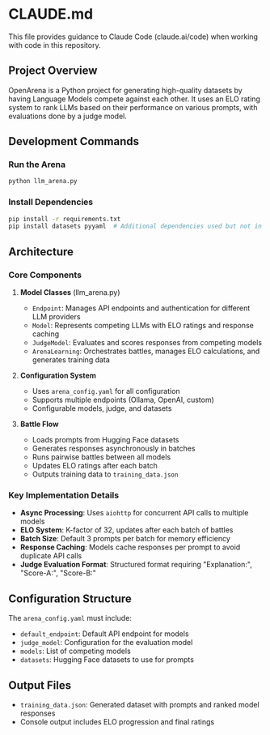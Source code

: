 # CLAUDE.md

This file provides guidance to Claude Code (claude.ai/code) when working with code in this repository.

## Project Overview

OpenArena is a Python project for generating high-quality datasets by having Language Models compete against each other. It uses an ELO rating system to rank LLMs based on their performance on various prompts, with evaluations done by a judge model.

## Development Commands

### Run the Arena
```bash
python llm_arena.py
```

### Install Dependencies
```bash
pip install -r requirements.txt
pip install datasets pyyaml  # Additional dependencies used but not in requirements.txt
```

## Architecture

### Core Components

1. **Model Classes** (llm_arena.py)
   - `Endpoint`: Manages API endpoints and authentication for different LLM providers
   - `Model`: Represents competing LLMs with ELO ratings and response caching
   - `JudgeModel`: Evaluates and scores responses from competing models
   - `ArenaLearning`: Orchestrates battles, manages ELO calculations, and generates training data

2. **Configuration System**
   - Uses `arena_config.yaml` for all configuration
   - Supports multiple endpoints (Ollama, OpenAI, custom)
   - Configurable models, judge, and datasets

3. **Battle Flow**
   - Loads prompts from Hugging Face datasets
   - Generates responses asynchronously in batches
   - Runs pairwise battles between all models
   - Updates ELO ratings after each batch
   - Outputs training data to `training_data.json`

### Key Implementation Details

- **Async Processing**: Uses `aiohttp` for concurrent API calls to multiple models
- **ELO System**: K-factor of 32, updates after each batch of battles
- **Batch Size**: Default 3 prompts per batch for memory efficiency
- **Response Caching**: Models cache responses per prompt to avoid duplicate API calls
- **Judge Evaluation Format**: Structured format requiring "Explanation:", "Score-A:", "Score-B:"

## Configuration Structure

The `arena_config.yaml` must include:
- `default_endpoint`: Default API endpoint for models
- `judge_model`: Configuration for the evaluation model
- `models`: List of competing models
- `datasets`: Hugging Face datasets to use for prompts

## Output Files

- `training_data.json`: Generated dataset with prompts and ranked model responses
- Console output includes ELO progression and final ratings